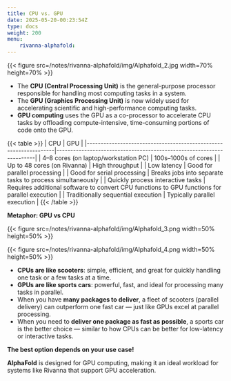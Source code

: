 ```yaml
---
title: CPU vs. GPU
date: 2025-05-20-00:23:54Z
type: docs 
weight: 200
menu: 
    rivanna-alphafold:
---
```


{{< figure src=/notes/rivanna-alphafold/img/Alphafold_2.jpg width=70% height=70% >}}

- The **CPU (Central Processing Unit)** is the general-purpose processor responsible for handling most computing tasks in a system.
- The **GPU (Graphics Processing Unit)** is now widely used for accelerating scientific and high-performance computing tasks.
- **GPU computing** uses the GPU as a co-processor to accelerate CPU tasks by offloading compute-intensive, time-consuming portions of code onto the GPU.

{{< table >}}
| CPU                                                             | GPU                                                                 |
|------------------------------------------------------------------|----------------------------------------------------------------------|
| 4–8 cores (on laptop/workstation PC)                             | 100s–1000s of cores                                                 |
| Up to 48 cores (on Rivanna)                                      | High throughput                                                     |
| Low latency                                                      | Good for parallel processing                                        |
| Good for serial processing                                       | Breaks jobs into separate tasks to process simultaneously           |
| Quickly process interactive tasks                                | Requires additional software to convert CPU functions to GPU functions for parallel execution |
| Traditionally sequential execution                               | Typically parallel execution                                        |
{{< /table >}}


 **Metaphor: GPU vs CPU** 

{{< figure src=/notes/rivanna-alphafold/img/Alphafold_3.png width=50% height=50% >}}

{{< figure src=/notes/rivanna-alphafold/img/Alphafold_4.png width=50% height=50% >}}

- **CPUs are like scooters**: simple, efficient, and great for quickly handling one task or a few tasks at a time.
- **GPUs are like sports cars**: powerful, fast, and ideal for processing many tasks in parallel.
- When you have **many packages to deliver**, a fleet of scooters (parallel delivery) can outperform one fast car — just like GPUs excel at parallel processing.
- When you need to **deliver one package as fast as possible**, a sports car is the better choice — similar to how CPUs can be better for low-latency or interactive tasks.

**The best option depends on your use case!**

**AlphaFold** is designed for GPU computing, making it an ideal workload for systems like Rivanna that support GPU acceleration.
